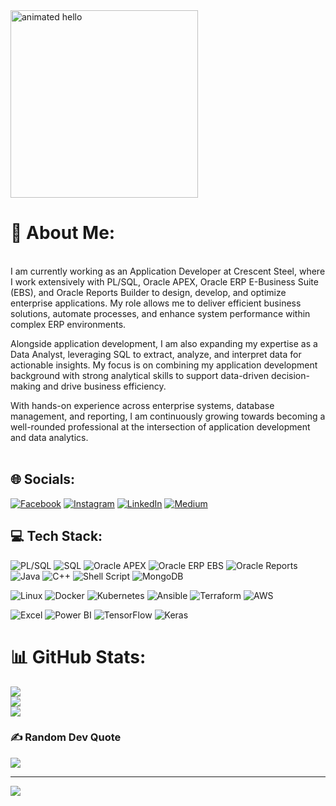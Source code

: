 <img src="https://github.com/Anmol-Baranwal/Cool-GIFs-For-GitHub/assets/74038190/9be4d344-6782-461a-b5a6-32a07bf7b34e" width="300" flex="center" alt="animated hello">


# 💫 About Me:
<br>I am currently working as an Application Developer at Crescent Steel, where I work extensively with PL/SQL, Oracle APEX, Oracle ERP E-Business Suite (EBS), and Oracle Reports Builder to design, develop, and optimize enterprise applications. My role allows me to deliver efficient business solutions, automate processes, and enhance system performance within complex ERP environments.

Alongside application development, I am also expanding my expertise as a Data Analyst, leveraging SQL to extract, analyze, and interpret data for actionable insights. My focus is on combining my application development background with strong analytical skills to support data-driven decision-making and drive business efficiency.

With hands-on experience across enterprise systems, database management, and reporting, I am continuously growing towards becoming a well-rounded professional at the intersection of application development and data analytics.<br><br>


## 🌐 Socials:
[![Facebook](https://img.shields.io/badge/Facebook-%231877F2.svg?logo=Facebook&logoColor=white)](https://www.facebook.com/jameel.bhutto.92?mibextid=ZbWKwL) [![Instagram](https://img.shields.io/badge/Instagram-%23E4405F.svg?logo=Instagram&logoColor=white)](https://www.instagram.com/_jameelali?igsh=bWp4M3NjNHphaTRp) [![LinkedIn](https://img.shields.io/badge/LinkedIn-%230077B5.svg?logo=linkedin&logoColor=white)](https://www.linkedin.com/in/jameel-ali-/) [![Medium](https://img.shields.io/badge/Medium-12100E?logo=medium&logoColor=white)](https://medium.com/@jameelbhutto110) 

## 💻 Tech Stack:

![PL/SQL](https://img.shields.io/badge/PL%2FSQL-F80000?style=for-the-badge&logo=oracle&logoColor=white)
![SQL](https://img.shields.io/badge/SQL-025E8C?style=for-the-badge&logo=databricks&logoColor=white)
![Oracle APEX](https://img.shields.io/badge/Oracle_APEX-F80000?style=for-the-badge&logo=oracle&logoColor=white)
![Oracle ERP EBS](https://img.shields.io/badge/Oracle_EBS-FF0000?style=for-the-badge&logo=oracle&logoColor=white)
![Oracle Reports](https://img.shields.io/badge/Reports_Builder-F80000?style=for-the-badge&logo=oracle&logoColor=white)
![Java](https://img.shields.io/badge/Java-%23ED8B00.svg?style=for-the-badge&logo=openjdk&logoColor=white)
![C++](https://img.shields.io/badge/C++-%2300599C.svg?style=for-the-badge&logo=c%2B%2B&logoColor=white)
![Shell Script](https://img.shields.io/badge/Shell_Script-121011?style=for-the-badge&logo=gnu-bash&logoColor=white)
![MongoDB](https://img.shields.io/badge/MongoDB-%234ea94b.svg?style=for-the-badge&logo=mongodb&logoColor=white)

![Linux](https://img.shields.io/badge/Linux-FCC624?style=for-the-badge&logo=linux&logoColor=black)
![Docker](https://img.shields.io/badge/Docker-%230db7ed.svg?style=for-the-badge&logo=docker&logoColor=white)
![Kubernetes](https://img.shields.io/badge/Kubernetes-326ce5.svg?style=for-the-badge&logo=kubernetes&logoColor=white)
![Ansible](https://img.shields.io/badge/Ansible-%231A1918.svg?style=for-the-badge&logo=ansible&logoColor=white)
![Terraform](https://img.shields.io/badge/Terraform-%235835CC.svg?style=for-the-badge&logo=terraform&logoColor=white)
![AWS](https://img.shields.io/badge/AWS-%23FF9900.svg?style=for-the-badge&logo=amazon-aws&logoColor=white)

![Excel](https://img.shields.io/badge/MS_Excel-217346?style=for-the-badge&logo=microsoft-excel&logoColor=white)
![Power BI](https://img.shields.io/badge/Power_BI-F2C811?style=for-the-badge&logo=powerbi&logoColor=black)
![TensorFlow](https://img.shields.io/badge/TensorFlow-%23FF6F00.svg?style=for-the-badge&logo=TensorFlow&logoColor=white)
![Keras](https://img.shields.io/badge/Keras-%23D00000.svg?style=for-the-badge&logo=Keras&logoColor=white)

# 📊 GitHub Stats:
![](https://github-readme-stats.vercel.app/api?username=JameelAli703&theme=radical&hide_border=false&include_all_commits=false&count_private=false)<br/>
![](https://github-readme-streak-stats.herokuapp.com/?user=JameelAli703&theme=radical&hide_border=false)<br/>
![](https://github-readme-stats.vercel.app/api/top-langs/?username=JameelAli703&theme=radical&hide_border=false&include_all_commits=false&count_private=false&layout=compact)

### ✍️ Random Dev Quote
![](https://quotes-github-readme.vercel.app/api?type=horizontal&theme=radical)

---
[![](https://visitcount.itsvg.in/api?id=JameelAli703&icon=0&color=0)](https://visitcount.itsvg.in)

<!-- Proudly created with GPRM ( https://gprm.itsvg.in ) -->
